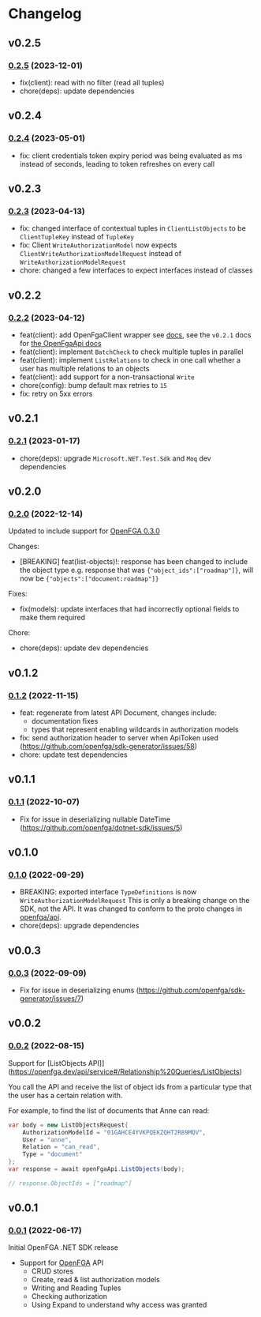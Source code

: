 # Changelog

## v0.2.5

### [0.2.5](https://github.com/openfga/dotnet-sdk/compare/v0.2.4...v0.2.5) (2023-12-01)
- fix(client): read with no filter (read all tuples)
- chore(deps): update dependencies

## v0.2.4

### [0.2.4](https://github.com/openfga/dotnet-sdk/compare/v0.2.3...v0.2.4) (2023-05-01)
- fix: client credentials token expiry period was being evaluated as ms instead of seconds, leading to token refreshes on every call

## v0.2.3

### [0.2.3](https://github.com/openfga/dotnet-sdk/compare/v0.2.2...v0.2.3) (2023-04-13)
- fix: changed interface of contextual tuples in `ClientListObjects` to be `ClientTupleKey` instead of `TupleKey`
- fix: Client `WriteAuthorizationModel` now expects `ClientWriteAuthorizationModelRequest` instead of `WriteAuthorizationModelRequest`
- chore: changed a few interfaces to expect interfaces instead of classes

## v0.2.2

### [0.2.2](https://github.com/openfga/dotnet-sdk/compare/v0.2.1...v0.2.2) (2023-04-12)

- feat(client): add OpenFgaClient wrapper see [docs](https://github.com/openfga/dotnet-sdk/tree/main#readme), see the `v0.2.1` docs for [the OpenFgaApi docs](https://github.com/openfga/dotnet-sdk/tree/v0.2.1#readme)
- feat(client): implement `BatchCheck` to check multiple tuples in parallel
- feat(client): implement `ListRelations` to check in one call whether a user has multiple relations to an objects
- feat(client): add support for a non-transactional `Write`
- chore(config): bump default max retries to `15`
- fix: retry on 5xx errors

## v0.2.1

### [0.2.1](https://github.com/openfga/dotnet-sdk/compare/v0.2.0...v0.2.1) (2023-01-17)

- chore(deps): upgrade `Microsoft.NET.Test.Sdk` and `Moq` dev dependencies

## v0.2.0

### [0.2.0](https://github.com/openfga/dotnet-sdk/compare/v0.1.2...v0.2.0) (2022-12-14)

Updated to include support for [OpenFGA 0.3.0](https://github.com/openfga/openfga/releases/tag/v0.3.0)

Changes:
- [BREAKING] feat(list-objects)!: response has been changed to include the object type
    e.g. response that was `{"object_ids":["roadmap"]}`, will now be `{"objects":["document:roadmap"]}`

Fixes:
- fix(models): update interfaces that had incorrectly optional fields to make them required

Chore:
- chore(deps): update dev dependencies

## v0.1.2

### [0.1.2](https://github.com/openfga/dotnet-sdk/compare/v0.1.1...v0.1.2) (2022-11-15)

- feat: regenerate from latest API Document, changes include:
    - documentation fixes
    - types that represent enabling wildcards in authorization models
- fix: send authorization header to server when ApiToken used (https://github.com/openfga/sdk-generator/issues/58)
- chore: update test dependencies

## v0.1.1

### [0.1.1](https://github.com/openfga/dotnet-sdk/compare/v0.1.0...v0.1.1) (2022-10-07)

- Fix for issue in deserializing nullable DateTime (https://github.com/openfga/dotnet-sdk/issues/5)

## v0.1.0

### [0.1.0](https://github.com/openfga/dotnet-sdk/compare/v0.0.3...v0.1.0) (2022-09-29)

- BREAKING: exported interface `TypeDefinitions` is now `WriteAuthorizationModelRequest`
    This is only a breaking change on the SDK, not the API. It was changed to conform to the proto changes in [openfga/api](https://github.com/openfga/api/pull/27).
- chore(deps): upgrade dependencies

## v0.0.3

### [0.0.3](https://github.com/openfga/dotnet-sdk/compare/v0.0.2...v0.0.3) (2022-09-09)

- Fix for issue in deserializing enums (https://github.com/openfga/sdk-generator/issues/7)

## v0.0.2

### [0.0.2](https://github.com/openfga/dotnet-sdk/compare/v0.0.1...v0.0.2) (2022-08-15)

Support for [ListObjects API]](https://openfga.dev/api/service#/Relationship%20Queries/ListObjects)

You call the API and receive the list of object ids from a particular type that the user has a certain relation with.

For example, to find the list of documents that Anne can read:

```csharp
var body = new ListObjectsRequest{
    AuthorizationModelId = "01GAHCE4YVKPQEKZQHT2R89MQV",
    User = "anne",
    Relation = "can_read",
    Type = "document"
};
var response = await openFgaApi.ListObjects(body);

// response.ObjectIds = ["roadmap"]
```

## v0.0.1

### [0.0.1](https://github.com/openfga/dotnet-sdk/releases/tag/v0.0.1) (2022-06-17)

Initial OpenFGA .NET SDK release
- Support for [OpenFGA](https://github.com/openfga/openfga) API
  - CRUD stores
  - Create, read & list authorization models
  - Writing and Reading Tuples
  - Checking authorization
  - Using Expand to understand why access was granted
